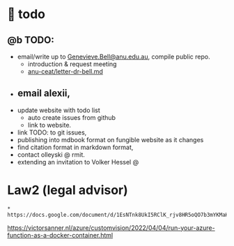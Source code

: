 # 🚀 todo

## @b TODO:
* email/write up to Genevieve.Bell@anu.edu.au, compile public repo. 
    - introduction & request meeting
    - [anu-ceat/letter-dr-bell.md](anu-ceat/letter-dr-bell.md)
* email alexii,
    - 
* update website with todo list
    * auto create issues from github
    * link to website. 
* link TODO: to git issues,
*   publishing into mdbook format on fungible website as it changes
* find citation format in markdown format,
* contact olleyski @ rmit. 
* extending an invitation to Volker Hessel @ 


# Law2 (legal advisor)
    * https://docs.google.com/document/d/1EsNTnk8UkI5RClK_rjv8HR5oQO7b3mYKMaH_pSPpuT4/edit

https://victorsanner.nl/azure/customvision/2022/04/04/run-your-azure-function-as-a-docker-container.html

